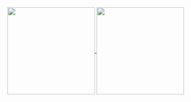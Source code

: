 <!-- My GitHub stats -->
<a href="https://github.com/tmrsich">
  <img height=200 align="center" src="https://github-readme-stats-git-master-tmrsich.vercel.app/api?username=tmrsich&theme=algolia&count_private=false"/>
</a>
<!-- My top languages -->
<a href="https://github.com/tmrsich">
  <img height=200 align="center" src="https://github-readme-stats-git-master-tmrsich.vercel.app/api/top-langs?username=tmrsich&theme=algolia&layout=compact&langs_count=6&card_width=320"/>
</a>
